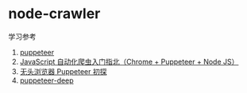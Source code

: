 # node-crawler
 学习参考
1. [puppeteer](https://github.com/GoogleChrome/puppeteer)
2. [JavaScript 自动化爬虫入门指北（Chrome + Puppeteer + Node JS）](https://github.com/xitu/gold-miner/blob/master/TODO/a-guide-to-automating-scraping-the-web-with-javascript-chrome-puppeteer-node-js.md)
3. [无头浏览器 Puppeteer 初探](https://github.com/laispace/puppeteer-explore)
4. [puppeteer-deep](https://github.com/zhentaoo/puppeteer-deep)